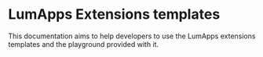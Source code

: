 # LumApps Extensions templates

This documentation aims to help developers to use the LumApps extensions templates and the playground provided with it.

